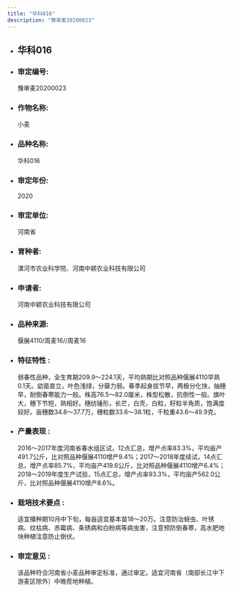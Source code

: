 ```yaml
---
title: "华科016"
description: "豫审麦20200023"
---
```

* ## 华科016
* ###  审定编号:  
   豫审麦20200023

*  ### 作物名称:  
   小麦

*   ###  品种名称: 
    华科016

*   ### 审定年份: 
    2020

*   ### 审定单位:  
    河南省

*   ### 育种者:  
    漯河市农业科学院、河南中颖农业科技有限公司

*   ### 申请者:  
    河南中颖农业科技有限公司

*   ### 品种来源:  
    偃展4110/周麦16//周麦16

*   ### 特征特性 : 
    弱春性品种，全生育期209.9～224.1天，平均熟期比对照品种偃展4110早熟0.1天。幼苗直立，叶色浅绿，分蘖力弱。春季起身拔节早，两极分化快，抽穗早，耐倒春寒能力一般。株高76.5～82.0厘米，株型松散，抗倒性一般。旗叶大，穗下节短，熟相好。穗纺锤形，长芒，白壳，白粒，籽粒半角质，饱满度较好。亩穗数34.8～37.7万，穗粒数33.6～38.1粒，千粒重43.6～49.9克。

*   ### 产量表现 : 
    2016～2017年度河南省春水组区试，12点汇总，增产点率83.3%，平均亩产491.7公斤，比对照品种偃展4110增产9.4%；2017～2018年度续试，14点汇总，增产点率85.7%，平均亩产419.6公斤，比对照品种偃展4110增产6.4%；2018～2019年度生产试验，15点汇总，增产点率93.3%，平均亩产562.0公斤，比对照品种偃展4110增产8.6%。

*   ### 栽培技术要点 : 
    适宜播种期10月中下旬，每亩适宜基本苗18～20万。注意防治蚜虫、叶锈病、纹枯病、赤霉病、条锈病和白粉病等病虫害，注意预防倒春寒，高水肥地块种植注意防止倒伏。

*   ### 审定意见 : 
    该品种符合河南省小麦品种审定标准，通过审定。适宜河南省（南部长江中下游麦区除外）中晚茬地种植。
